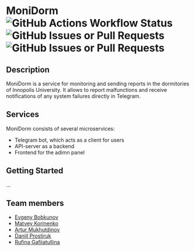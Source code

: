 # MoniDorm ![GitHub Actions Workflow Status](https://img.shields.io/github/actions/workflow/status/IU-Capstone-Project-2024/MoniDorm/monidorm.yml?style=for-the-badge) ![GitHub Issues or Pull Requests](https://img.shields.io/github/issues-closed/IU-Capstone-Project-2024/MoniDorm?style=for-the-badge) ![GitHub Issues or Pull Requests](https://img.shields.io/github/issues-pr-closed/IU-Capstone-Project-2024/MoniDorm?style=for-the-badge)




## Description

MoniDorm is a service for monitoring and sending reports in the dormitories of Innopolis University. It allows to report malfunctions and receive notifications of any system failures directly in Telegram.

## Services

MoniDorm consists of several microservices:

- Telegram bot, which acts as a client for users
- API-server as a backend
- Frontend for the adimn panel

## Getting Started

...

## Team members

- [Evgeny Bobkunov](https://github.com/cuprum-acid)
- [Matvey Korinenko](https://github.com/m0t9)
- [Artur Mukhutdinov](https://github.com/CatOrLeader)
- [Daniil Prostiruk](https://github.com/dprostiruk)
- [Rufina Gafiiatullina](https://github.com/Rufina2323)
